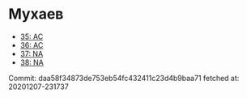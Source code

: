 # Мухаев
- [35: AC](35.md)
- [36: AC](36.md)
- [37: NA](37.md)
- [38: NA](38.md)

Commit: daa58f34873de753eb54fc432411c23d4b9baa71
 fetched at: 20201207-231737
